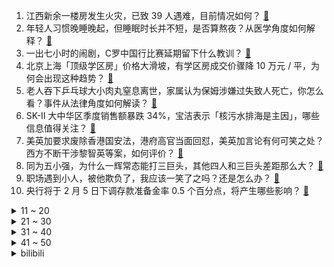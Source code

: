 1. 江西新余一楼房发生火灾，已致 39 人遇难，目前情况如何？ [:link:](https://www.zhihu.com/question/641016841)
2. 年轻人习惯晚睡晚起，但睡眠时长并不短，是否算熬夜？从医学角度如何解释？ [:link:](https://www.zhihu.com/question/640980407)
3. 一出七小时的闹剧，C罗中国行比赛延期留下什么教训？ [:link:](https://www.zhihu.com/question/640924550)
4. 北京上海「顶级学区房」价格大滑坡，有学区房成交价骤降 10 万元 / 平，为何会出现这种趋势？ [:link:](https://www.zhihu.com/question/640935046)
5. 老人吞下乒乓球大小肉丸窒息离世，家属认为保姆涉嫌过失致人死亡，你怎么看？事件从法律角度如何解读？ [:link:](https://www.zhihu.com/question/640813989)
6. SK-II 大中华区季度销售额暴跌 34%，宝洁表示「核污水排海是主因」，哪些信息值得关注？ [:link:](https://www.zhihu.com/question/640982616)
7. 美英加要求废除香港国安法，港府高官当面回怼，美英加言论有何可笑之处？西方不断干涉黎智英等案，如何评价？ [:link:](https://www.zhihu.com/question/640978709)
8. 同为五小强，为什么一辉常态能打三巨头，其他四人和三巨头差距那么大？ [:link:](https://www.zhihu.com/question/530936571)
9. 职场遇到小人，被他欺负了，我应该一笑了之吗？还是怎么办？ [:link:](https://www.zhihu.com/question/640647175)
10. 央行将于 2 月 5 日下调存款准备金率 0.5 个百分点，将产生哪些影响？ [:link:](https://www.zhihu.com/question/640981060)
<details>
<summary>11 ~ 20</summary>

11. 曝主办方曾要求 C 罗带伤上场，晚宴安排和直播带货宣传也让 C 罗不满，反映了哪些问题？ [:link:](https://www.zhihu.com/question/641027020)
12. 大家现在使用哪些AI辅助编程工具？节省了多少工作量？ [:link:](https://www.zhihu.com/question/640036429)
13. 观音山上观山水是不是一幅永无下联的天下绝对？ [:link:](https://www.zhihu.com/question/579690941)
14. 如何评价游戏《幻兽帕鲁》？ [:link:](https://www.zhihu.com/question/640609219)
15. 15w 左右选油车好还是电车好？ [:link:](https://www.zhihu.com/question/640844031)
16. 马云取代软银成为阿里巴巴最大股东，此前媒体报道其大幅增持阿里巴巴，有哪些信息值得关注？ [:link:](https://www.zhihu.com/question/640981700)
17. 一点点等初代网红奶茶店等门店剧烈减少，是年轻人不爱喝奶茶了还是品牌太卷了？ [:link:](https://www.zhihu.com/question/636499429)
18. 国务院国资委称，「将着力提高央企控股上市公司质量 ，强化投资者回报」，如何看待这一发言？ [:link:](https://www.zhihu.com/question/640939195)
19. 一架运输机在俄罗斯别尔哥罗德州坠毁，该机载有 60 余名乌军战俘，哪些信息值得关注？ [:link:](https://www.zhihu.com/question/641006791)
20. 中国和瑙鲁恢复外交关系，具有哪些积极意义？哪些信息值得关注？ [:link:](https://www.zhihu.com/question/640943975)
</details>
<details>
<summary>21 ~ 30</summary>

21. 大量运动是让人显得年轻，还是加快衰老？ [:link:](https://www.zhihu.com/question/637782020)
22. 你 2024 年的体重管理目标是什么？ [:link:](https://www.zhihu.com/question/636787891)
23. 求问大家，刚入职场的男生要怎么选合适的香水？ [:link:](https://www.zhihu.com/question/639625251)
24. 孩子说了哪些话让你出乎意料？ [:link:](https://www.zhihu.com/question/589761725)
25. 在职场不受领导重用了，要不要主动离职? [:link:](https://www.zhihu.com/question/640674403)
26. 父母双亲都是 npd，孩子是否一定会成为 npd？ [:link:](https://www.zhihu.com/question/639508667)
27. 如何高效利用AI提升工作效率？是否有必要入手一台AIPC？ [:link:](https://www.zhihu.com/question/640676566)
28. 新的一年里，你想用哪款香水作为自己的「新年战香」？ [:link:](https://www.zhihu.com/question/638657308)
29. 有哪些在新年可以送给长辈的满分家电礼物？ [:link:](https://www.zhihu.com/question/637089921)
30. iOS17.3 上线新功能「新增失窃设备保护，知道密码也不行」，会带来哪些影响？ [:link:](https://www.zhihu.com/question/640985659)
</details>
<details>
<summary>31 ~ 40</summary>

31. 如何判断一份工作是否合适自己？ [:link:](https://www.zhihu.com/question/640735460)
32. 人真的会「心碎」吗？当代医学对于心脏有何新理解？ [:link:](https://www.zhihu.com/question/639907743)
33. 霸总式办年货的感觉究竟有多爽？ [:link:](https://www.zhihu.com/question/640854486)
34. 为什么春节送礼总少不了白酒？ [:link:](https://www.zhihu.com/question/640935422)
35. 在 36 个城市及地区先行实施的个人养老金制度，目前运行平稳，下一步将推进全面实施，哪些信息值得关注？ [:link:](https://www.zhihu.com/question/640987864)
36. 央行将于 2 月 5 日下调存款准备金率 0.5 个百分点，此次降准或对 A 股市场带来哪些影响？ [:link:](https://www.zhihu.com/question/640981263)
37. 大熊猫「和叶」原来是「妹妹」，大熊猫的性别为何难以分辨？ [:link:](https://www.zhihu.com/question/640951904)
38. 足球比赛真的有那么多假球吗？ [:link:](https://www.zhihu.com/question/300282936)
39. lol比赛如果增加一个装备ban位会怎么样？ [:link:](https://www.zhihu.com/question/640478892)
40. 杭州一小学取消寒假书面作业，「开学后聊聊心得就行」，教育局回应，你认为取消寒假作业是否合理？ [:link:](https://www.zhihu.com/question/640928922)
</details>
<details>
<summary>41 ~ 50</summary>

41. 近日「多位明星参演电影涉影视投资诈骗案」引关注，老人养老钱成诈骗重灾区，如何防范影视投资诈骗？ [:link:](https://www.zhihu.com/question/640977723)
42. 阿斯麦称多款光刻机将不会获得对华出口许可，中国市场销售额将受影响，哪些信息值得关注？ [:link:](https://www.zhihu.com/question/641028062)
43. 中国人民银行行长潘功胜表示，人民银行将设立信贷市场司，将带来哪些影响？ [:link:](https://www.zhihu.com/question/640979379)
44. 在自行车运动上，你是想骑得更远还是骑得更快，为什么？ [:link:](https://www.zhihu.com/question/636909847)
45. 2024 年微信公开课上公布的微信对话开放平台对 AI 应用生态会产生哪些影响？ [:link:](https://www.zhihu.com/question/640930301)
46. 营养学会提到储存技术会影响食物关键营养，这对冰箱储存技术有哪些考验？有品牌已经实现了技术升级吗？ [:link:](https://www.zhihu.com/question/640939449)
47. 《英雄联盟》劫和阿卡丽相比，机制到底差在哪里？ [:link:](https://www.zhihu.com/question/527671156)
48. 超8成受访者称年轻人缺独立思考能力，为什么？ [:link:](https://www.zhihu.com/question/640133479)
49. 如何评价《崩坏：星穹铁道》砂金角色立绘？ [:link:](https://www.zhihu.com/question/640963458)
50. 为什么现在总听到有人评论演员说：用力过猛？ [:link:](https://www.zhihu.com/question/640781363)
</details><details>
<summary>bilibili</summary>

</details>